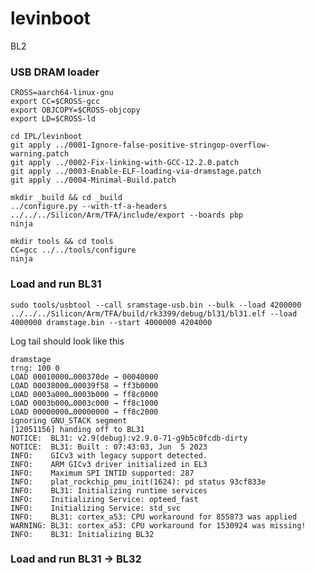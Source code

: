 # levinboot

BL2

### USB DRAM loader

    CROSS=aarch64-linux-gnu
    export CC=$CROSS-gcc
    export OBJCOPY=$CROSS-objcopy
    export LD=$CROSS-ld

    cd IPL/levinboot
    git apply ../0001-Ignore-false-positive-stringop-overflow-warning.patch
    git apply ../0002-Fix-linking-with-GCC-12.2.0.patch
    git apply ../0003-Enable-ELF-loading-via-dramstage.patch
    git apply ../0004-Minimal-Build.patch

    mkdir _build && cd _build
    ../configure.py --with-tf-a-headers ../../../Silicon/Arm/TFA/include/export --boards pbp
    ninja
    
    mkdir tools && cd tools
    CC=gcc ../../tools/configure
    ninja

### Load and run BL31

    sudo tools/usbtool --call sramstage-usb.bin --bulk --load 4200000 ../../../Silicon/Arm/TFA/build/rk3399/debug/bl31/bl31.elf --load 4000000 dramstage.bin --start 4000000 4204000

Log tail should look like this

    dramstage
    trng: 100 0
    LOAD 00010000…000370de → 00040000
    LOAD 00038000…00039f58 → ff3b0000
    LOAD 0003a000…0003b000 → ff8c0000
    LOAD 0003b000…0003c000 → ff8c1000
    LOAD 00000000…00000000 → ff8c2000
    ignoring GNU_STACK segment
    [12051156] handing off to BL31
    NOTICE:  BL31: v2.9(debug):v2.9.0-71-g9b5c0fcdb-dirty
    NOTICE:  BL31: Built : 07:43:03, Jun  5 2023
    INFO:    GICv3 with legacy support detected.
    INFO:    ARM GICv3 driver initialized in EL3
    INFO:    Maximum SPI INTID supported: 287
    INFO:    plat_rockchip_pmu_init(1624): pd status 93cf833e
    INFO:    BL31: Initializing runtime services
    INFO:    Initializing Service: opteed_fast
    INFO:    Initializing Service: std_svc
    INFO:    BL31: cortex_a53: CPU workaround for 855873 was applied
    WARNING: BL31: cortex_a53: CPU workaround for 1530924 was missing!
    INFO:    BL31: Initializing BL32

### Load and run BL31 -> BL32

    